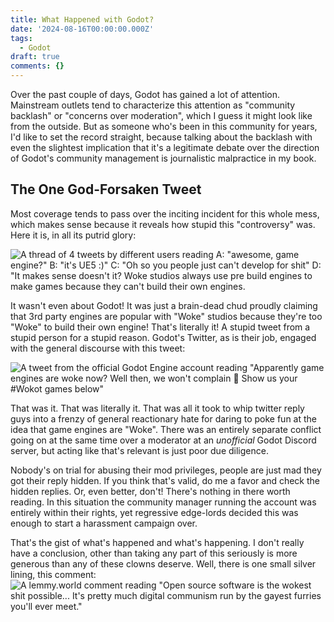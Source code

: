 ```yaml
---
title: What Happened with Godot?
date: '2024-08-16T00:00:00.000Z'
tags:
  - Godot
draft: true
comments: {}
---
```


Over the past couple of days, Godot has gained a lot of attention. Mainstream outlets tend to characterize this attention as "community backlash" or "concerns over moderation", which I guess it might look like from the outside. But as someone who's been in this community for years, I'd like to set the record straight, because talking about the backlash with even the slightest implication that it's a legitimate debate over the direction of Godot's community management is journalistic malpractice in my book.

<!--more-->

## The One God-Forsaken Tweet

Most coverage tends to pass over the inciting incident for this whole mess, which makes sense because it reveals how stupid this "controversy" was. Here it is, in all its putrid glory:

![A thread of 4 tweets by different users reading A: "awesome, game engine?" B: "it's UE5 :)" C: "Oh so you people just can't develop for shit" D: "It makes sense doesn't it? Woke studios always use pre build engines to make games because they can't build their own engines.](/uploads/GYfLkqVXgAAR-lT.jpg)

It wasn't even about Godot! It was just a brain-dead chud proudly claiming that 3rd party engines are popular with "Woke" studios because they're too "Woke" to build their own engine! That's literally it! A stupid tweet from a stupid person for a stupid reason. Godot's Twitter, as is their job, engaged with the general discourse with this tweet:

![A tweet from the official Godot Engine account reading "Apparently game engines are woke now? Well then, we won't complain :rainbow: Show us your #Wokot games below"](/uploads/84b-2290307145.jpg)

That was it. That was literally it. That was all it took to whip twitter reply guys into a frenzy of general reactionary hate for daring to poke fun at the idea that game engines are "Woke". There was an entirely separate conflict going on at the same time over a moderator at an _unofficial_ Godot Discord server, but acting like that's relevant is just poor due diligence.

Nobody's on trial for abusing their mod privileges, people are just mad they got their reply hidden. If you think that's valid, do me a favor and check the hidden replies. Or, even better, don't! There's nothing in there worth reading. In this situation the community manager running the account was entirely within their rights, yet regressive edge-lords decided this was enough to start a harassment campaign over.

That's the gist of what's happened and what's happening. I don't really have a conclusion, other than taking any part of this seriously is more generous than any of these clowns deserve. Well, there is one small silver lining, this comment:
![A lemmy.world comment reading "Open source software is the wokest shit possible... It's pretty much digital communism run by the gayest furries you'll ever meet."](/uploads/Comment.png)
